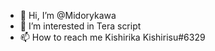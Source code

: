 - 👋 Hi, I’m @Midorykawa
- 👀 I’m interested in Tera script
- 📫 How to reach me Kishirika Kishirisu#6329
<!---

